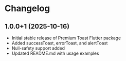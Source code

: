 # Changelog

## 1.0.0+1 (2025-10-16)
- Initial stable release of Premium Toast Flutter package
- Added successToast, errorToast, and alertToast
- Null-safety support added
- Updated README.md with usage examples
